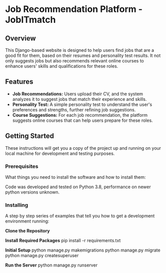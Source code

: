 # Job Recommendation Platform - JobITmatch

## Overview
This Django-based website is designed to help users find jobs that are a good fit for them, based on their resumes and personality test results. It not only suggests jobs but also recommends relevant online courses to enhance users' skills and qualifications for these roles.

## Features
- **Job Recommendations:** Users upload their CV, and the system analyzes it to suggest jobs that match their experience and skills.
- **Personality Test:** A simple personality test to understand the user's preferences and strengths, further refining job suggestions.
- **Course Suggestions:** For each job recommendation, the platform suggests online courses that can help users prepare for these roles.

## Getting Started
These instructions will get you a copy of the project up and running on your local machine for development and testing purposes.

### Prerequisites
What things you need to install the software and how to install them:

Code was developed and tested on Python 3.8, performance on newer python versions unknown.

### Installing
A step by step series of examples that tell you how to get a development environment running:

**Clone the Repository**

**Install Required Packages**
pip install -r requirements.txt

**Initial Setup**
python manage.py makemigrations
python manage.py migrate
python manage.py createsuperuser

**Run the Server**
python manage.py runserver
